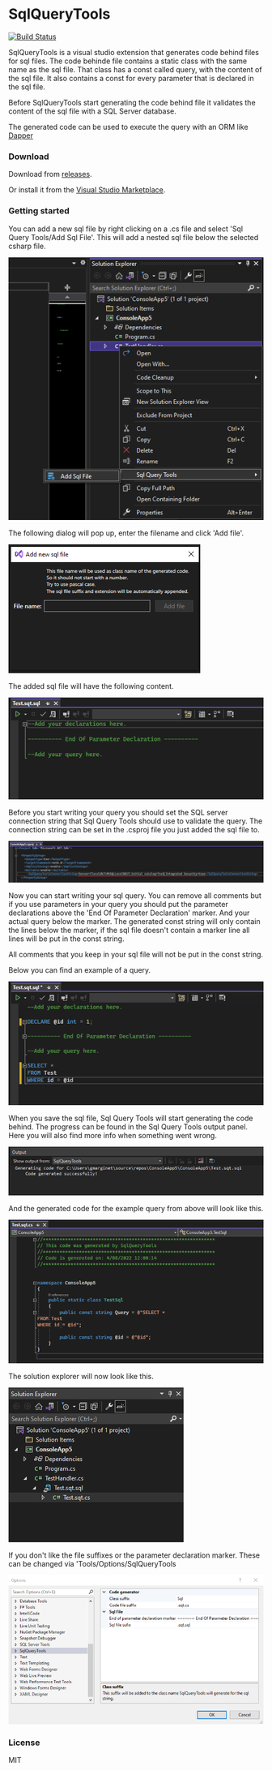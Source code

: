 # SqlQueryTools
[![Build Status](https://marginet.visualstudio.com/SqlQueryTools/_apis/build/status/SqlQueryTools-CI?branchName=master&jobName=Build%20latest%20SqlQueryTools%20commit)](https://marginet.visualstudio.com/SqlQueryTools/_build/latest?definitionId=16&branchName=master)

SqlQueryTools is a visual studio extension that generates code behind files for sql files.
The code behinde file contains a static class with the same name as the sql file.
That class has a const called query, with the content of the sql file.
It also contains a const for every parameter that is declared in the sql file.

Before SqlQueryTools start generating the code behind file it validates the content of the sql file with a SQL Server database.

The generated code can be used to execute the query with an ORM like [Dapper](https://github.com/DapperLib/Dapper)

### Download

Download from [releases](https://github.com/gmarginet/SqlQueryTools/releases).

Or install it from the [Visual Studio Marketplace](https://marketplace.visualstudio.com/items?itemName=GertMarginet.SqlQueryTools).

### Getting started

You can add a new sql file by right clicking on a .cs file and select 'Sql Query Tools/Add Sql File'.
This will add a nested sql file below the selected csharp file.

![image](https://github.com/gmarginet/SqlQueryTools/blob/master/art/AddSqlFile.png?raw=true)

The following dialog will pop up, enter the filename and click 'Add file'.

![image](https://github.com/gmarginet/SqlQueryTools/blob/master/art/AddNewSqlFileDialog.png?raw=true)

The added sql file will have the following content.

![image](https://github.com/gmarginet/SqlQueryTools/blob/master/art/SqlFileDefaultContent.png?raw=true)

Before you start writing your query you should set the SQL server connection string that Sql Query Tools should use to validate the query.
The connection string can be set in the .csproj file you just added the sql file to.

![image](https://github.com/gmarginet/SqlQueryTools/blob/master/art/ConnectionString.png?raw=true)

Now you can start writing your sql query.
You can remove all comments but if you use parameters in your query you should put the parameter declarations above the 'End Of Parameter Declaration' marker.
And your actual query below the marker.
The generated const string will only contain the lines below the marker, if the sql file doesn't contain a marker line all lines will be put in the const string.

All comments that you keep in your sql file will not be put in the const string.

Below you can find an example of a query.

![image](https://github.com/gmarginet/SqlQueryTools/blob/master/art/ExampleSql.png?raw=true)

When you save the sql file, Sql Query Tools will start generating the code behind.
The progress can be found in the Sql Query Tools output panel.
Here you will also find more info when something went wrong.

![image](https://github.com/gmarginet/SqlQueryTools/blob/master/art/OutputPanel.png?raw=true)

And the generated code for the example query from above will look like this.

![image](https://github.com/gmarginet/SqlQueryTools/blob/master/art/ExampleCode.png?raw=true)

The solution explorer will now look like this.

![image](https://github.com/gmarginet/SqlQueryTools/blob/master/art/SolutionExplorer.png?raw=true)

If you don't like the file suffixes or the parameter declaration marker.
These can be changed via 'Tools/Options/SqlQueryTools

![image](https://github.com/gmarginet/SqlQueryTools/blob/master/art/Options.png?raw=true)

### License

MIT

